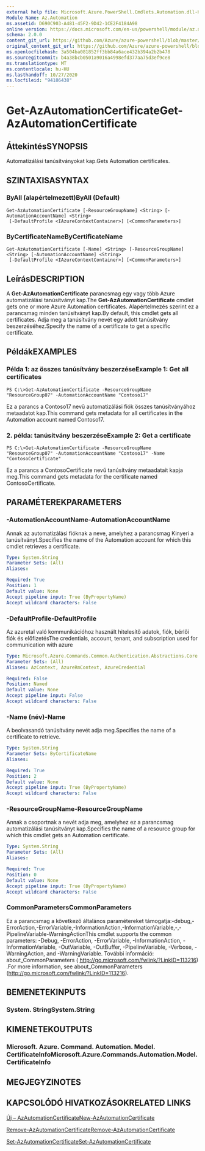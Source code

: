 ```yaml
---
external help file: Microsoft.Azure.PowerShell.Cmdlets.Automation.dll-Help.xml
Module Name: Az.Automation
ms.assetid: D690C903-A481-45F2-9D42-1CE2F4184A98
online version: https://docs.microsoft.com/en-us/powershell/module/az.automation/get-azautomationcertificate
schema: 2.0.0
content_git_url: https://github.com/Azure/azure-powershell/blob/master/src/Automation/Automation/help/Get-AzAutomationCertificate.md
original_content_git_url: https://github.com/Azure/azure-powershell/blob/master/src/Automation/Automation/help/Get-AzAutomationCertificate.md
ms.openlocfilehash: 3a504ba081852ff3bb84a6ace432b394a2b2b478
ms.sourcegitcommit: b4a38bcb0501a9016a4998efd377aa75d3ef9ce8
ms.translationtype: MT
ms.contentlocale: hu-HU
ms.lasthandoff: 10/27/2020
ms.locfileid: "94186438"
---
```

# <span data-ttu-id="a00a2-101">Get-AzAutomationCertificate</span><span class="sxs-lookup"><span data-stu-id="a00a2-101">Get-AzAutomationCertificate</span></span>

## <span data-ttu-id="a00a2-102">Áttekintés</span><span class="sxs-lookup"><span data-stu-id="a00a2-102">SYNOPSIS</span></span>
<span data-ttu-id="a00a2-103">Automatizálási tanúsítványokat kap.</span><span class="sxs-lookup"><span data-stu-id="a00a2-103">Gets Automation certificates.</span></span>

## <span data-ttu-id="a00a2-104">SZINTAXISA</span><span class="sxs-lookup"><span data-stu-id="a00a2-104">SYNTAX</span></span>

### <span data-ttu-id="a00a2-105">ByAll (alapértelmezett)</span><span class="sxs-lookup"><span data-stu-id="a00a2-105">ByAll (Default)</span></span>
```
Get-AzAutomationCertificate [-ResourceGroupName] <String> [-AutomationAccountName] <String>
 [-DefaultProfile <IAzureContextContainer>] [<CommonParameters>]
```

### <span data-ttu-id="a00a2-106">ByCertificateName</span><span class="sxs-lookup"><span data-stu-id="a00a2-106">ByCertificateName</span></span>
```
Get-AzAutomationCertificate [-Name] <String> [-ResourceGroupName] <String> [-AutomationAccountName] <String>
 [-DefaultProfile <IAzureContextContainer>] [<CommonParameters>]
```

## <span data-ttu-id="a00a2-107">Leírás</span><span class="sxs-lookup"><span data-stu-id="a00a2-107">DESCRIPTION</span></span>
<span data-ttu-id="a00a2-108">A **Get-AzAutomationCertificate** parancsmag egy vagy több Azure automatizálási tanúsítványt kap.</span><span class="sxs-lookup"><span data-stu-id="a00a2-108">The **Get-AzAutomationCertificate** cmdlet gets one or more Azure Automation certificates.</span></span>
<span data-ttu-id="a00a2-109">Alapértelmezés szerint ez a parancsmag minden tanúsítványt kap.</span><span class="sxs-lookup"><span data-stu-id="a00a2-109">By default, this cmdlet gets all certificates.</span></span>
<span data-ttu-id="a00a2-110">Adja meg a tanúsítvány nevét egy adott tanúsítvány beszerzéséhez.</span><span class="sxs-lookup"><span data-stu-id="a00a2-110">Specify the name of a certificate to get a specific certificate.</span></span>

## <span data-ttu-id="a00a2-111">Példák</span><span class="sxs-lookup"><span data-stu-id="a00a2-111">EXAMPLES</span></span>

### <span data-ttu-id="a00a2-112">Példa 1: az összes tanúsítvány beszerzése</span><span class="sxs-lookup"><span data-stu-id="a00a2-112">Example 1: Get all certificates</span></span>
```
PS C:\>Get-AzAutomationCertificate -ResourceGroupName "ResourceGroup07" -AutomationAccountName "Contoso17"
```

<span data-ttu-id="a00a2-113">Ez a parancs a Contoso17 nevű automatizálási fiók összes tanúsítványához metaadatot kap.</span><span class="sxs-lookup"><span data-stu-id="a00a2-113">This command gets metadata for all certificates in the Automation account named Contoso17.</span></span>

### <span data-ttu-id="a00a2-114">2. példa: tanúsítvány beszerzése</span><span class="sxs-lookup"><span data-stu-id="a00a2-114">Example 2: Get a certificate</span></span>
```
PS C:\>Get-AzAutomationCertificate -ResourceGroupName "ResourceGroup07" -AutomationAccountName "Contoso17" -Name "ContosoCertificate"
```

<span data-ttu-id="a00a2-115">Ez a parancs a ContosoCertificate nevű tanúsítvány metaadatait kapja meg.</span><span class="sxs-lookup"><span data-stu-id="a00a2-115">This command gets metadata for the certificate named ContosoCertificate.</span></span>

## <span data-ttu-id="a00a2-116">PARAMÉTEREK</span><span class="sxs-lookup"><span data-stu-id="a00a2-116">PARAMETERS</span></span>

### <span data-ttu-id="a00a2-117">-AutomationAccountName</span><span class="sxs-lookup"><span data-stu-id="a00a2-117">-AutomationAccountName</span></span>
<span data-ttu-id="a00a2-118">Annak az automatizálási fióknak a neve, amelyhez a parancsmag Kinyeri a tanúsítványt.</span><span class="sxs-lookup"><span data-stu-id="a00a2-118">Specifies the name of the Automation account for which this cmdlet retrieves a certificate.</span></span>

```yaml
Type: System.String
Parameter Sets: (All)
Aliases:

Required: True
Position: 1
Default value: None
Accept pipeline input: True (ByPropertyName)
Accept wildcard characters: False
```

### <span data-ttu-id="a00a2-119">-DefaultProfile</span><span class="sxs-lookup"><span data-stu-id="a00a2-119">-DefaultProfile</span></span>
<span data-ttu-id="a00a2-120">Az azuretal való kommunikációhoz használt hitelesítő adatok, fiók, bérlői fiók és előfizetés</span><span class="sxs-lookup"><span data-stu-id="a00a2-120">The credentials, account, tenant, and subscription used for communication with azure</span></span>

```yaml
Type: Microsoft.Azure.Commands.Common.Authentication.Abstractions.Core.IAzureContextContainer
Parameter Sets: (All)
Aliases: AzContext, AzureRmContext, AzureCredential

Required: False
Position: Named
Default value: None
Accept pipeline input: False
Accept wildcard characters: False
```

### <span data-ttu-id="a00a2-121">-Name (név)</span><span class="sxs-lookup"><span data-stu-id="a00a2-121">-Name</span></span>
<span data-ttu-id="a00a2-122">A beolvasandó tanúsítvány nevét adja meg.</span><span class="sxs-lookup"><span data-stu-id="a00a2-122">Specifies the name of a certificate to retrieve.</span></span>

```yaml
Type: System.String
Parameter Sets: ByCertificateName
Aliases:

Required: True
Position: 2
Default value: None
Accept pipeline input: True (ByPropertyName)
Accept wildcard characters: False
```

### <span data-ttu-id="a00a2-123">-ResourceGroupName</span><span class="sxs-lookup"><span data-stu-id="a00a2-123">-ResourceGroupName</span></span>
<span data-ttu-id="a00a2-124">Annak a csoportnak a nevét adja meg, amelyhez ez a parancsmag automatizálási tanúsítványt kap.</span><span class="sxs-lookup"><span data-stu-id="a00a2-124">Specifies the name of a resource group for which this cmdlet gets an Automation certificate.</span></span>

```yaml
Type: System.String
Parameter Sets: (All)
Aliases:

Required: True
Position: 0
Default value: None
Accept pipeline input: True (ByPropertyName)
Accept wildcard characters: False
```

### <span data-ttu-id="a00a2-125">CommonParameters</span><span class="sxs-lookup"><span data-stu-id="a00a2-125">CommonParameters</span></span>
<span data-ttu-id="a00a2-126">Ez a parancsmag a következő általános paramétereket támogatja:-debug,-ErrorAction,-ErrorVariable,-InformationAction,-InformationVariable,-,-PipelineVariable-WarningAction</span><span class="sxs-lookup"><span data-stu-id="a00a2-126">This cmdlet supports the common parameters: -Debug, -ErrorAction, -ErrorVariable, -InformationAction, -InformationVariable, -OutVariable, -OutBuffer, -PipelineVariable, -Verbose, -WarningAction, and -WarningVariable.</span></span> <span data-ttu-id="a00a2-127">További információ: about_CommonParameters ( http://go.microsoft.com/fwlink/?LinkID=113216) .</span><span class="sxs-lookup"><span data-stu-id="a00a2-127">For more information, see about_CommonParameters (http://go.microsoft.com/fwlink/?LinkID=113216).</span></span>

## <span data-ttu-id="a00a2-128">BEMENETEK</span><span class="sxs-lookup"><span data-stu-id="a00a2-128">INPUTS</span></span>

### <span data-ttu-id="a00a2-129">System. String</span><span class="sxs-lookup"><span data-stu-id="a00a2-129">System.String</span></span>

## <span data-ttu-id="a00a2-130">KIMENETEK</span><span class="sxs-lookup"><span data-stu-id="a00a2-130">OUTPUTS</span></span>

### <span data-ttu-id="a00a2-131">Microsoft. Azure. Command. Automation. Model. CertificateInfo</span><span class="sxs-lookup"><span data-stu-id="a00a2-131">Microsoft.Azure.Commands.Automation.Model.CertificateInfo</span></span>

## <span data-ttu-id="a00a2-132">MEGJEGYZI</span><span class="sxs-lookup"><span data-stu-id="a00a2-132">NOTES</span></span>

## <span data-ttu-id="a00a2-133">KAPCSOLÓDÓ HIVATKOZÁSOK</span><span class="sxs-lookup"><span data-stu-id="a00a2-133">RELATED LINKS</span></span>

[<span data-ttu-id="a00a2-134">Új – AzAutomationCertificate</span><span class="sxs-lookup"><span data-stu-id="a00a2-134">New-AzAutomationCertificate</span></span>](./New-AzAutomationCertificate.md)

[<span data-ttu-id="a00a2-135">Remove-AzAutomationCertificate</span><span class="sxs-lookup"><span data-stu-id="a00a2-135">Remove-AzAutomationCertificate</span></span>](./Remove-AzAutomationCertificate.md)

[<span data-ttu-id="a00a2-136">Set-AzAutomationCertificate</span><span class="sxs-lookup"><span data-stu-id="a00a2-136">Set-AzAutomationCertificate</span></span>](./Set-AzAutomationCertificate.md)


